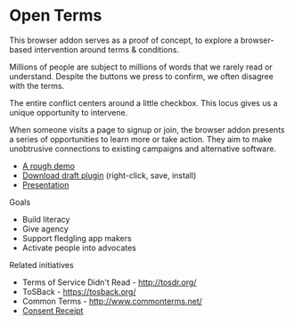 Open Terms
==========

This browser addon serves as a proof of concept, to explore a browser-based intervention around terms & conditions. 

Millions of people are subject to millions of words that we rarely read or understand. Despite the buttons we press to confirm, we often disagree with the terms. 

The entire conflict centers around a little checkbox. This locus gives us a unique opportunity to intervene. 

When someone visits a page to signup or join, the browser addon presents a series of opportunities to learn more or take action. They aim to make unobtrusive connections to existing campaigns and alternative software.

 
 - [A rough demo](http://htmlpreview.github.io/?https://github.com/xmatthewx/open-terms/blob/master/openterms-addon/data/openterms-demo.html)
 - [Download draft plugin](https://github.com/xmatthewx/open-terms/blob/master/openterms-addon/openterms.xpi) (right-click, save, install)
 - [Presentation](http://xmatthewx.github.io/open-terms/presentation/) 

Goals
 - Build literacy
 - Give agency
 - Support fledgling app makers
 - Activate people into advocates

Related initiatives
 - Terms of Service Didn't Read - http://tosdr.org/
 - ToSBack - https://tosback.org/
 - Common Terms - http://www.commonterms.net/
 - [Consent Receipt](https://kantarainitiative.org/confluence/display/infosharing/Consent+Receipt+Request+Instructions+-+California+Draft)